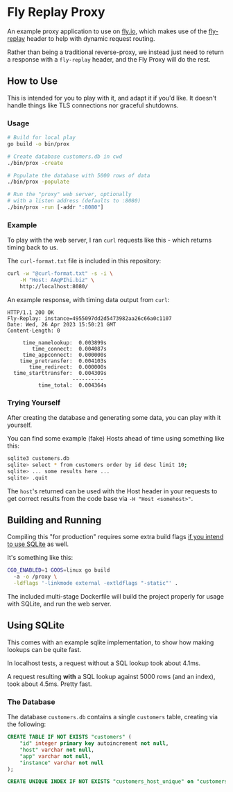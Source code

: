 # Fly Replay Proxy

An example proxy application to use on [fly.io](https://fly.io), which makes use of the [fly-replay](https://fly.io/docs/reference/dynamic-request-routing/) header
to help with dynamic request routing.

Rather than being a traditional reverse-proxy, we instead just need to return a response with a `fly-replay` header, and the Fly Proxy will do the rest.

## How to Use

This is intended for you to play with it, and adapt it if you'd like. It doesn't handle things like TLS connections nor graceful shutdowns.

### Usage

```bash
# Build for local play
go build -o bin/prox

# Create database customers.db in cwd
./bin/prox -create

# Populate the database with 5000 rows of data
./bin/prox -populate

# Run the "proxy" web server, optionally
# with a listen address (defaults to :8080)
./bin/prox -run [-addr ":8080"]
```

### Example

To play with the web server, I ran `curl` requests like this - which returns timing back to us.

The `curl-format.txt` file is included in this repository:

```bash
curl -w "@curl-format.txt" -s -i \
    -H "Host: AAqPIhi.biz" \
    http://localhost:8080/
```

An example response, with timing data output from `curl`:

```
HTTP/1.1 200 OK
Fly-Replay: instance=4955097dd2d5473982aa26c66a0c1107
Date: Wed, 26 Apr 2023 15:50:21 GMT
Content-Length: 0

     time_namelookup:  0.003899s
        time_connect:  0.004087s
     time_appconnect:  0.000000s
    time_pretransfer:  0.004103s
       time_redirect:  0.000000s
  time_starttransfer:  0.004309s
                     ----------
          time_total:  0.004364s
```

### Trying Yourself

After creating the database and generating some data, you can play with it yourself.

You can find some example (fake) Hosts ahead of time using something like this:

```bash
sqlite3 customers.db
sqlite> select * from customers order by id desc limit 10;
sqlite> ... some results here ...
sqlite> .quit
```

The `host`'s returned can be used with the Host header in your requests to get correct results from the code base via `-H "Host <somehost>"`.

## Building and Running

Compiling this "for production" requires some extra build flags [if you intend to use SQLite](https://github.com/mattn/go-sqlite3#compilation) as well.

It's something like this:

```bash
CGO_ENABLED=1 GOOS=linux go build 
  -a -o /proxy \
  -ldflags '-linkmode external -extldflags "-static"' .
```

The included multi-stage Dockerfile will build the project properly for usage with SQLite, and run the web server.

## Using SQLite

This comes with an example sqlite implementation, to show how making lookups can be quite fast.

In localhost tests, a request without a SQL lookup took about 4.1ms. 

A request resulting **with** a SQL lookup against 5000 rows (and an index), took about 4.5ms. Pretty fast.

### The Database

The database `customers.db` contains a single `customers` table, creating via the following:

```sql
CREATE TABLE IF NOT EXISTS "customers" (
    "id" integer primary key autoincrement not null,
    "host" varchar not null,
    "app" varchar not null,
    "instance" varchar not null
);

CREATE UNIQUE INDEX IF NOT EXISTS "customers_host_unique" on "customers" ("host");
```
